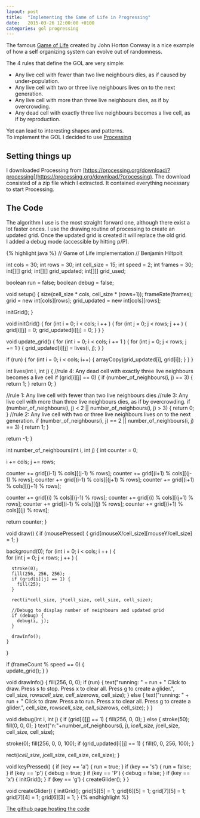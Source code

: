 ```yaml
---
layout: post
title:  "Implementing the Game of Life in Progressing"
date:   2015-03-26 12:00:00 +0100
categories: gol progressing
---
```


The famous [Game of Life](http://en.wikipedia.org/wiki/Conway%27s_Game_of_Life "Life") created by John Horton Conway is a nice example of how a self organizing system can evolve out of randomness.

The 4 rules that define the GOL are very simple:

*   Any live cell with fewer than two live neighbours dies, as if caused by under-population.
*   Any live cell with two or three live neighbours lives on to the next generation.
*   Any live cell with more than three live neighbours dies, as if by overcrowding.
*   Any dead cell with exactly three live neighbours becomes a live cell, as if by reproduction.

Yet can lead to interesting shapes and patterns.  
To implement the GOL I decided to use [Processing](https://processing.org/ "Processing")

## Setting things up

I downloaded Processing from [https://processing.org/download/?processing](https://processing.org/download/?processing). The download consisted of a zip file which I extracted. It contained everything necessary to start Processing.

## The Code

The algorithm I use is the most straight forward one, although there exist a lot faster onces. I use the drawing routine of processing to create an updated grid. Once the updated grid is created it will replace the old grid.  
I added a debug mode (accessible by hitting p/P).

{% highlight java %}
// Game of Life implementation
// Benjamin Hiltpolt

int cols = 30;
int rows = 30;
int cell_size = 15;
int speed = 2;
int frames = 30;
int[][] grid; 
int[][] grid_updated; 
int[][] grid_used;

boolean run = false;
boolean debug = false;

void setup() {
  size(cell_size * cols, cell_size * (rows+1));
  frameRate(frames);
  grid = new int[cols][rows];
  grid_updated = new int[cols][rows];

  initGrid();
}

void initGrid() {
  for (int i = 0; i < cols; i ++ ) {
    for (int j = 0; j < rows; j ++ ) {
      grid[i][j] = 0;
      grid_updated[i][j] = 0;
    }
  }
}


void update_grid() {
  for (int i = 0; i < cols; i += 1 ) {
    for (int j = 0; j < rows; j += 1 ) {
      grid_updated[i][j] = lives(i, j);
    }
  }

  if (run) {
    for (int i = 0; i < cols; i++) {
      arrayCopy(grid_updated[i], grid[i]);
    }
  }
}

int lives(int i, int j) {
  //rule 4: Any dead cell with exactly three live neighbours becomes a live cell
  if (grid[i][j] == 0) {
    if (number_of_neighbours(i, j) == 3) {
      return 1;
    }
    return 0;
  }

  //rule 1: Any live cell with fewer than two live neighbours dies
  //rule 3: Any live cell with more than three live neighbours dies, as if by overcrowding. 
  if (number_of_neighbours(i, j) < 2 || number_of_neighbours(i, j) > 3) {
    return 0;
  }
  //rule 2: Any live cell with two or three live neighbours lives on to the next generation.
  if (number_of_neighbours(i, j) == 2 || number_of_neighbours(i, j) == 3) {
    return 1;
  }

  return -1;
}

int number_of_neighbours(int i, int j) {
  int counter = 0;

  i += cols;
  j += rows;

  counter += grid[(i-1) % cols][(j-1) % rows];
  counter += grid[(i+1) % cols][(j-1) % rows];
  counter += grid[(i-1) % cols][(j+1) % rows];
  counter += grid[(i+1) % cols][(j+1) % rows];

  counter += grid[(i) % cols][(j-1) % rows];
  counter += grid[(i) % cols][(j+1) % rows];
  counter += grid[(i-1) % cols][(j) % rows];
  counter += grid[(i+1) % cols][(j) % rows];


  return counter;
}

void draw() {
  if (mousePressed) {
    grid[mouseX/cell_size][mouseY/cell_size] = 1;
  }

  background(0);
  for (int i = 0; i < cols; i ++ ) {     
    for (int j = 0; j < rows; j ++ ) {

      stroke(0);
      fill(256, 256, 256);
      if (grid[i][j] == 1) {
        fill(25);
      }

      rect(i*cell_size, j*cell_size, cell_size, cell_size);

      //Debugg to display number of neighbours and updated grid
      if (debug) {
        debug(i, j);
      }

      drawInfo();
    }
  }

  if (frameCount % speed == 0) {  
    update_grid();
  }
}

void drawInfo() {
  fill(256, 0, 0);
  if (run) {
    text("running: " + run + " Click to draw. Press s to stop. Press x to clear all. Press g to create a glider.", cell_size, rows*cell_size, cell_size*rows, cell_size);
  } else {
    text("running: " + run + " Click to draw. Press a to run. Press x to clear all. Press g to create a glider.", cell_size, rows*cell_size, cell_size*rows, cell_size);
  }
}

void debug(int i, int j) {
  if (grid[i][j] == 1) {
    fill(256, 0, 0);
  } else {
    stroke(50);
    fill(0, 0, 0);
  }
  text("n:"+number_of_neighbours(i, j), i*cell_size, j*cell_size, cell_size, cell_size);

  stroke(0);
  fill(256, 0, 0, 100);
  if (grid_updated[i][j] == 1) {
    fill(0, 0, 256, 100);
  }

  rect(i*cell_size, j*cell_size, cell_size, cell_size);
}


void keyPressed() {
  if (key == 'a') {
    run = true;
  } 
  if (key == 's') {
    run = false;
  }
  if (key == 'p') {
    debug = true;
  }
  if (key == 'P') {
    debug = false;
  }
  if (key == 'x') {
    initGrid();
  }
  if (key == 'g') {
    createGlider();
  }
}

void createGlider() {
  initGrid();
  grid[5][5] = 1;
  grid[6][5] = 1;
  grid[7][5] = 1;
  grid[7][4] = 1;
  grid[6][3] = 1;
}
{% endhighlight %}

[The github page hosting the code](https://github.com/hilben/gameofliveprocessing)
